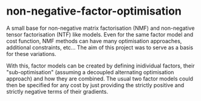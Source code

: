 # non-negative-factor-optimisation
A small base for non-negative matrix factorisation (NMF) and non-negative tensor factorisation (NTF) like models. Even for the same factor model and cost function, NMF methods can have many optimisation approaches, additional constraints, etc... The aim of this project was to serve as a basis for these variations. 

With this, factor models can be created by defining inidividual factors, their "sub-optimisation" (assuming a decoupled alternating optimisation approach) and how they are combined. The usual two factor models could then be specified for any cost by just providing the strictly positive and strictly negative terms of their gradients.
